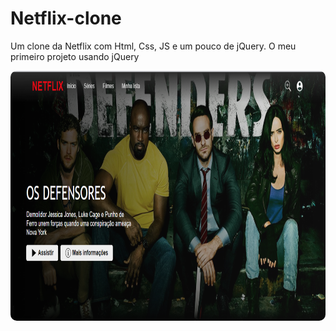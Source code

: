 # Netflix-clone
Um clone da Netflix com Html, Css, JS e um pouco de jQuery. O meu primeiro projeto usando jQuery

<img alt="Rafa-pic" height="400" style="border-radius:10px; align: center;" src="assets/img/print-site.png">